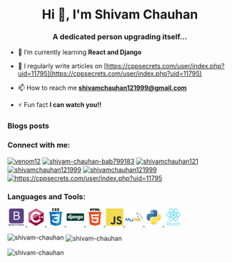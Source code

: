 <h1 align="center">Hi 👋, I'm Shivam Chauhan</h1>
<h3 align="center">A dedicated person upgrading itself...</h3>

- 🌱 I’m currently learning **React and Django**

- 📝 I regularly write articles on [https://cppsecrets.com/user/index.php?uid=11795](https://cppsecrets.com/user/index.php?uid=11795)

- 📫 How to reach me **shivamchauhan121999@gmail.com**

- ⚡ Fun fact **I can watch you!!**

### Blogs posts
<!-- BLOG-POST-LIST:START -->
<!-- BLOG-POST-LIST:END -->

<h3 align="left">Connect with me:</h3>
<p align="left">
<a href="https://codepen.io/venom12" target="blank"><img align="center" src="https://raw.githubusercontent.com/rahuldkjain/github-profile-readme-generator/master/src/images/icons/Social/codepen.svg" alt="venom12" height="30" width="40" /></a>
<a href="https://linkedin.com/in/shivam-chauhan-bab799183" target="blank"><img align="center" src="https://raw.githubusercontent.com/rahuldkjain/github-profile-readme-generator/master/src/images/icons/Social/linked-in-alt.svg" alt="shivam-chauhan-bab799183" height="30" width="40" /></a>
<a href="https://www.hackerrank.com/shivamchauhan121" target="blank"><img align="center" src="https://raw.githubusercontent.com/rahuldkjain/github-profile-readme-generator/master/src/images/icons/Social/hackerrank.svg" alt="shivamchauhan121" height="30" width="40" /></a>
<a href="https://www.leetcode.com/shivamchauhan121999" target="blank"><img align="center" src="https://raw.githubusercontent.com/rahuldkjain/github-profile-readme-generator/master/src/images/icons/Social/leet-code.svg" alt="shivamchauhan121999" height="30" width="40" /></a>
<a href="https://auth.geeksforgeeks.org/user/shivamchauhan121999" target="blank"><img align="center" src="https://raw.githubusercontent.com/rahuldkjain/github-profile-readme-generator/master/src/images/icons/Social/geeks-for-geeks.svg" alt="shivamchauhan121999" height="30" width="40" /></a>
<a href="/https://cppsecrets.com/user/index.php?uid=11795" target="blank"><img align="center" src="https://raw.githubusercontent.com/rahuldkjain/github-profile-readme-generator/master/src/images/icons/Social/rss.svg" alt="https://cppsecrets.com/user/index.php?uid=11795" height="30" width="40" /></a>
</p>

<h3 align="left">Languages and Tools:</h3>
<p align="left"> <a href="https://getbootstrap.com" target="_blank"> <img src="https://raw.githubusercontent.com/devicons/devicon/master/icons/bootstrap/bootstrap-plain-wordmark.svg" alt="bootstrap" width="40" height="40"/> </a> <a href="https://www.w3schools.com/cpp/" target="_blank"> <img src="https://raw.githubusercontent.com/devicons/devicon/master/icons/cplusplus/cplusplus-original.svg" alt="cplusplus" width="40" height="40"/> </a> <a href="https://www.w3schools.com/css/" target="_blank"> <img src="https://raw.githubusercontent.com/devicons/devicon/master/icons/css3/css3-original-wordmark.svg" alt="css3" width="40" height="40"/> </a> <a href="https://www.djangoproject.com/" target="_blank"> <img src="https://raw.githubusercontent.com/devicons/devicon/master/icons/django/django-original.svg" alt="django" width="40" height="40"/> </a> <a href="https://www.w3.org/html/" target="_blank"> <img src="https://raw.githubusercontent.com/devicons/devicon/master/icons/html5/html5-original-wordmark.svg" alt="html5" width="40" height="40"/> </a> <a href="https://developer.mozilla.org/en-US/docs/Web/JavaScript" target="_blank"> <img src="https://raw.githubusercontent.com/devicons/devicon/master/icons/javascript/javascript-original.svg" alt="javascript" width="40" height="40"/> </a> <a href="https://www.mysql.com/" target="_blank"> <img src="https://raw.githubusercontent.com/devicons/devicon/master/icons/mysql/mysql-original-wordmark.svg" alt="mysql" width="40" height="40"/> </a> <a href="https://www.python.org" target="_blank"> <img src="https://raw.githubusercontent.com/devicons/devicon/master/icons/python/python-original.svg" alt="python" width="40" height="40"/> </a> <a href="https://reactjs.org/" target="_blank"> <img src="https://raw.githubusercontent.com/devicons/devicon/master/icons/react/react-original-wordmark.svg" alt="react" width="40" height="40"/> </a> </p>

<p><img align="left" src="https://github-readme-stats.vercel.app/api/top-langs?username=shivam-chauhan&show_icons=true&locale=en&layout=compact" alt="shivam-chauhan" /></p>

<p>&nbsp;<img align="center" src="https://github-readme-stats.vercel.app/api?username=shivam-chauhan&show_icons=true&locale=en" alt="shivam-chauhan" /></p>

<p><img align="center" src="https://github-readme-streak-stats.herokuapp.com/?user=shivam-chauhan&" alt="shivam-chauhan" /></p>
